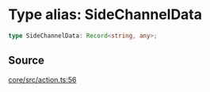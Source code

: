 # Type alias: SideChannelData

```ts
type SideChannelData: Record<string, any>;
```

## Source

[core/src/action.ts:56](https://github.com/firebase/genkit/blob/9cb10ef63dd6659f1a31ffd2367b7efa8acc10e5/js/core/src/action.ts#L56)
